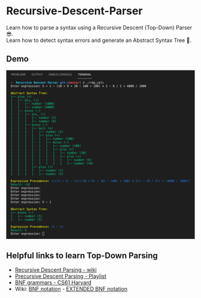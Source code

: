 # Recursive-Descent-Parser
Learn how to parse a syntax using a Recursive Descent (Top-Down) Parser :sunglasses:.\
Learn how to detect syntax errors and generate an Abstract Syntax Tree :evergreen_tree:.

## Demo
![DEMO](res/demo.png?raw=true)

## Helpful links to learn Top-Down Parsing
* [Recursive Descent Parsing - wiki](https://en.wikipedia.org/wiki/Recursive_descent_parser#C_implementation)
* [Precursive Descent Parsing - Playlist](https://www.youtube.com/playlist?list=PLMsdexnZQ_wqZXsdmoulBMPfR9qqAob2k)
* [BNF grammars - CS61 Harvard](https://cs61.seas.harvard.edu/site/2019/Section7/)
* Wiki: [BNF notation](https://en.wikipedia.org/wiki/Backus%E2%80%93Naur_form) - [EXTENDED BNF notation](https://en.wikipedia.org/wiki/Extended_Backus%E2%80%93Naur_form)